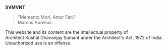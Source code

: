 **SVMVNT**.

> "Memento Mori, Amor Fati."  
> Marcus Aurelius.

This website and its content are the intellectual property of Architect&nbsp;Kushal&nbsp;Dhananjay&nbsp;Samant under the Architect's&nbsp;Act,&nbsp;1972&nbsp;of&nbsp;India. Unauthorized use is an offense.
